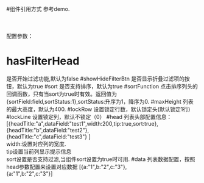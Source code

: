#组件引用方式
参考demo.<br><br><br><br>
配置参数：
# hasFilterHead
是否开始过滤功能,默认为false
#showHideFilterBtn
是否显示折叠过滤项的按钮，默认为true
#sort
是否支持排序，默认为true
#sortFunction
点击排序列头的回调函数，只有当sort为true时有效。返回值为{sortField:field,sortStatus:1},sortStatus:升序为1，降序为0.
#maxHeight
列表的最大高度，默认为400.
#lockRow
设置锁定行数，默认锁定头(默认锁定1行)
#lockLine
设置锁定列，默认不锁定（0）
#head
列表头部配置信息：<br>
[{headTitle:"a",dataField:"test1",width:200,tip:true,sort:true},<br>
{headTitle:"b",dataField:"test2"},<br>
{headTitle:"c",dataField:"test3"}
]<br>
width:设置对应列的宽度.<br>
tip设置当前列显示提示信息<br>
sort设置是否支持过滤,当组件sort设置为true时可用.
#data
列表数据配置，按照head参数配置来设置对应数据
[{a:"1",b:"2",c:"3"},<br>
{a:"1",b:"2",c:"3"}]
